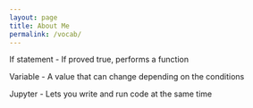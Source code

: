 ```yaml
---
layout: page
title: About Me
permalink: /vocab/
---
```


<p>If statement - If proved true, performs a function</p>

<p>Variable - A value that can change depending on the conditions</p>

<p>Jupyter - Lets you write and run code at the same time</p>